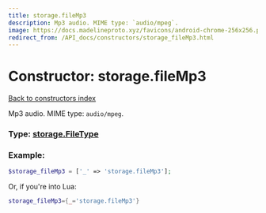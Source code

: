 ```yaml
---
title: storage.fileMp3
description: Mp3 audio. MIME type: `audio/mpeg`.
image: https://docs.madelineproto.xyz/favicons/android-chrome-256x256.png
redirect_from: /API_docs/constructors/storage_fileMp3.html
---
```

# Constructor: storage.fileMp3  
[Back to constructors index](index.md)



Mp3 audio. MIME type: `audio/mpeg`.




### Type: [storage.FileType](../types/storage.FileType.md)


### Example:

```php
$storage_fileMp3 = ['_' => 'storage.fileMp3'];
```  


Or, if you're into Lua:

```lua
storage_fileMp3={_='storage.fileMp3'}

```


